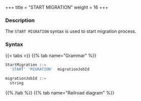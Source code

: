 +++
title = "START MIGRATION"
weight = 16
+++

### Description

The `START MIGRATION` syntax is used to start migration process.

### Syntax

{{< tabs >}}
{{% tab name="Grammar" %}}
```sql
StartMigration ::=
  'START' 'MIGRATION'  migrationJobId 

migrationJobId ::=
  string
```
{{% /tab %}}
{{% tab name="Railroad diagram" %}}
<iframe frameborder="0" name="diagram" id="diagram" width="100%" height="100%"></iframe>
{{% /tab %}}
{{< /tabs >}}

### Supplement

- `migrationJobId` needs to be obtained through [SHOW MIGRATION LIST](/en/user-manual/shardingsphere-proxy/distsql/syntax/ral/migration/show-migration-list/) syntax query

### Example

- Start migration process

```sql
START MIGRATION 'j010180026753ef0e25d3932d94d1673ba551';
```

### Reserved word

`START`, `MIGRATION`

### Related links

- [Reserved word](/en/user-manual/shardingsphere-proxy/distsql/syntax/reserved-word/)
- [SHOW MIGRATION LIST](/en/user-manual/shardingsphere-proxy/distsql/syntax/ral/migration/show-migration-list/)

